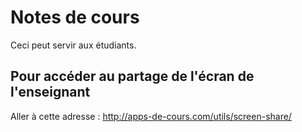 # Notes de cours

Ceci peut servir aux étudiants.

## Pour accéder au partage de l'écran de l'enseignant

Aller à cette adresse : http://apps-de-cours.com/utils/screen-share/